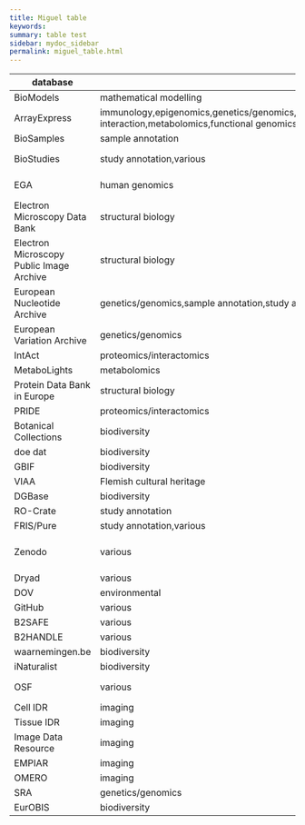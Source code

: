 ```yaml
---
title: Miguel table
keywords:
summary: table test
sidebar: mydoc_sidebar
permalink: miguel_table.html
---
```


<div class="datatable-begin"></div>

| database | field | data.level |
|------------------------------------------|------------------------------------------------------------------------------------------------------------------------------------------|-------------------------------------------|
| BioModels | mathematical modelling | model |
| ArrayExpress | immunology,epigenomics,genetics/genomics,proteomics/interactomics,transcriptomics,molecular interaction,metabolomics,functional genomics | raw data,processed data,metadata |
| BioSamples | sample annotation | metadata |
| BioStudies | study annotation,various | metadata,processed data |
| EGA | human genomics | raw data,processed data,metadata |
| Electron Microscopy Data Bank | structural biology | processed data,model |
| Electron Microscopy Public Image Archive | structural biology | raw data |
| European Nucleotide Archive | genetics/genomics,sample annotation,study annotation | raw data,processed data,metadata |
| European Variation Archive | genetics/genomics | processed data |
| IntAct | proteomics/interactomics | processed data,raw data |
| MetaboLights | metabolomics | raw data |
| Protein Data Bank in Europe | structural biology | processed data |
| PRIDE | proteomics/interactomics | raw data,processed data |
| Botanical Collections | biodiversity | processed data |
| doe dat | biodiversity | raw data |
| GBIF | biodiversity | raw data |
| VIAA | Flemish cultural heritage | raw data |
| DGBase | biodiversity | processed data |
| RO-Crate | study annotation | metadata |
| FRIS/Pure | study annotation,various | metadata,paper |
| Zenodo | various | raw data,software,processed data |
| Dryad | various | raw data |
| DOV | environmental | raw data |
| GitHub | various | software |
| B2SAFE | various | raw data |
| B2HANDLE | various | metadata |
| waarnemingen.be | biodiversity | raw data |
| iNaturalist | biodiversity | raw data |
| OSF | various | raw data,processed data,metadata,preprint |
| Cell IDR | imaging | raw data |
| Tissue IDR | imaging | raw data |
| Image Data Resource | imaging | metadata |
| EMPIAR | imaging | raw data |
| OMERO | imaging | raw data |
| SRA | genetics/genomics | raw data |
| EurOBIS | biodiversity | raw data |

<div class="datatable-end"></div>